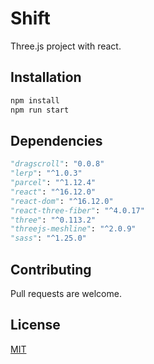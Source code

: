 # Shift

Three.js project with react.

## Installation

```bash
npm install
npm run start
```

## Dependencies

```python
"dragscroll": "0.0.8"
"lerp": "^1.0.3"
"parcel": "^1.12.4"
"react": "^16.12.0"
"react-dom": "^16.12.0"
"react-three-fiber": "^4.0.17"
"three": "^0.113.2"
"threejs-meshline": "^2.0.9"
"sass": "^1.25.0"
```

## Contributing

Pull requests are welcome.

## License

[MIT](https://choosealicense.com/licenses/mit/)
